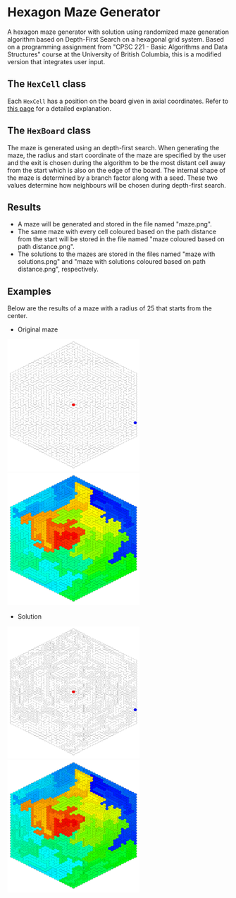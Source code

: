# Hexagon Maze Generator

A hexagon maze generator with solution using randomized maze generation algorithm based on Depth-First Search on a hexagonal grid system. Based on a programming assignment from "CPSC 221 - Basic Algorithms and Data Structures" course at the University of British Columbia, this is a modified version that integrates user input.


## The `HexCell`  class

Each `HexCell` has a position on the board given in axial coordinates. Refer to [this page](https://www.redblobgames.com/grids/hexagons/#conversions) for a detailed explanation.


## The `HexBoard` class

 The maze is generated using an depth-first search. When generating the maze, the radius and start coordinate of the maze are specified by the user and the exit is chosen during the algorithm to be the most distant cell away from the start which is also on the edge of the board. The internal shape of the maze is determined by a branch factor along with a seed. These two values determine how neighbours will be chosen during depth-first search.


## Results

- A maze will be generated and stored in the file named "maze.png".
- The same maze with every cell coloured based on the path distance from the start will be stored in the file named "maze coloured based on path distance.png".
- The solutions to the mazes are stored in the files named "maze with solutions.png" and "maze with solutions coloured based on path distance.png", respectively.


## Examples

Below are the results of a maze with a radius of 25 that starts from the center.

- Original maze

<img src="https://github.com/linh-kl-trinh/hex-maze-generator/blob/main/example-images/maze.png" width="300" height="300"><img src="https://github.com/linh-kl-trinh/hex-maze-generator/blob/main/example-images/maze%20coloured%20based%20on%20path%20distance.png" width="300" height="300">

- Solution

<img src="https://github.com/linh-kl-trinh/hex-maze-generator/blob/main/example-images/maze%20with%20solutions.png" width="300" height="300"><img src="https://github.com/linh-kl-trinh/hex-maze-generator/blob/main/example-images/maze%20with%20solutions%20coloured%20based%20on%20path%20distance.png" width="300" height="300">
